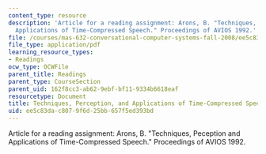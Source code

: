 ```yaml
---
content_type: resource
description: 'Article for a reading assignment: Arons, B. "Techniques, Peception and
  Applications of Time-Compressed Speech." Proceedings of AVIOS 1992.'
file: /courses/mas-632-conversational-computer-systems-fall-2008/ee5c83dac8079f6d25bb657f5ed393bd_arons_timecomp.pdf
file_type: application/pdf
learning_resource_types:
- Readings
ocw_type: OCWFile
parent_title: Readings
parent_type: CourseSection
parent_uid: 162f8cc3-ab62-9ebf-bf11-9334b6618eaf
resourcetype: Document
title: Techniques, Perception, and Applications of Time-Compressed Speech
uid: ee5c83da-c807-9f6d-25bb-657f5ed393bd
---
```

Article for a reading assignment: Arons, B. "Techniques, Peception and Applications of Time-Compressed Speech." Proceedings of AVIOS 1992.

